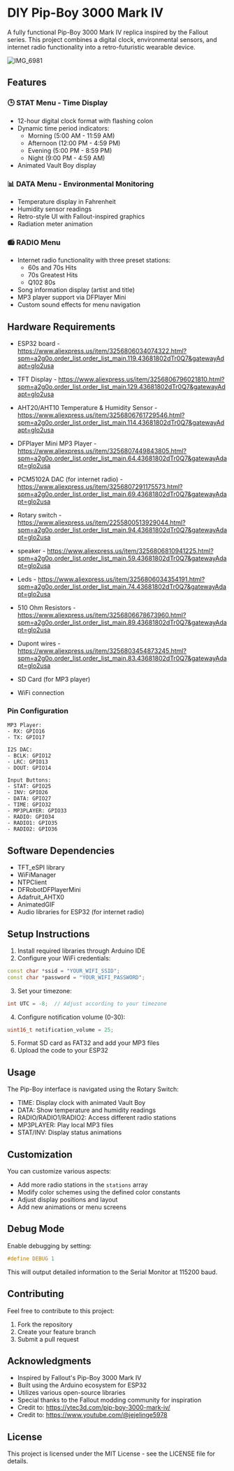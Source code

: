 # DIY Pip-Boy 3000 Mark IV

A fully functional Pip-Boy 3000 Mark IV replica inspired by the Fallout series. This project combines a digital clock, environmental sensors, and internet radio functionality into a retro-futuristic wearable device.

![IMG_6981](https://github.com/user-attachments/assets/6239cd6a-6301-482b-a73d-d807f1951759)

## Features

### 🕒 STAT Menu - Time Display
- 12-hour digital clock format with flashing colon
- Dynamic time period indicators:
  - Morning (5:00 AM - 11:59 AM)
  - Afternoon (12:00 PM - 4:59 PM)
  - Evening (5:00 PM - 8:59 PM)
  - Night (9:00 PM - 4:59 AM)
- Animated Vault Boy display

### 📊 DATA Menu - Environmental Monitoring
- Temperature display in Fahrenheit
- Humidity sensor readings
- Retro-style UI with Fallout-inspired graphics
- Radiation meter animation

### 📻 RADIO Menu
- Internet radio functionality with three preset stations:
  - 60s and 70s Hits
  - 70s Greatest Hits
  - Q102 80s
- Song information display (artist and title)
- MP3 player support via DFPlayer Mini
- Custom sound effects for menu navigation

## Hardware Requirements

- ESP32 board - https://www.aliexpress.us/item/3256806034074322.html?spm=a2g0o.order_list.order_list_main.119.43681802dTr0Q7&gatewayAdapt=glo2usa
  
- TFT Display - https://www.aliexpress.us/item/3256806796021810.html?spm=a2g0o.order_list.order_list_main.129.43681802dTr0Q7&gatewayAdapt=glo2usa
  
- AHT20/AHT10 Temperature & Humidity Sensor - https://www.aliexpress.us/item/3256806761729546.html?spm=a2g0o.order_list.order_list_main.114.43681802dTr0Q7&gatewayAdapt=glo2usa
  
- DFPlayer Mini MP3 Player -  https://www.aliexpress.us/item/3256807449843805.html?spm=a2g0o.order_list.order_list_main.64.43681802dTr0Q7&gatewayAdapt=glo2usa

- PCM5102A DAC (for internet radio) - https://www.aliexpress.us/item/3256807291175573.html?spm=a2g0o.order_list.order_list_main.69.43681802dTr0Q7&gatewayAdapt=glo2usa

- Rotary switch - https://www.aliexpress.us/item/2255800513929044.html?spm=a2g0o.order_list.order_list_main.94.43681802dTr0Q7&gatewayAdapt=glo2usa

- speaker - https://www.aliexpress.us/item/3256806810941225.html?spm=a2g0o.order_list.order_list_main.59.43681802dTr0Q7&gatewayAdapt=glo2usa

- Leds - https://www.aliexpress.us/item/3256806034354191.html?spm=a2g0o.order_list.order_list_main.74.43681802dTr0Q7&gatewayAdapt=glo2usa

- 510 Ohm Resistors - https://www.aliexpress.us/item/3256806678673960.html?spm=a2g0o.order_list.order_list_main.89.43681802dTr0Q7&gatewayAdapt=glo2usa

- Dupont wires - https://www.aliexpress.us/item/3256803454873245.html?spm=a2g0o.order_list.order_list_main.83.43681802dTr0Q7&gatewayAdapt=glo2usa

  
- SD Card (for MP3 player)
  
- WiFi connection

### Pin Configuration
```
MP3 Player:
- RX: GPIO16
- TX: GPIO17

I2S DAC:
- BCLK: GPIO12
- LRC: GPIO13
- DOUT: GPIO14

Input Buttons:
- STAT: GPIO25
- INV: GPIO26
- DATA: GPIO27
- TIME: GPIO32
- MP3PLAYER: GPIO33
- RADIO: GPIO34
- RADIO1: GPIO35
- RADIO2: GPIO36
```

## Software Dependencies

- TFT_eSPI library
- WiFiManager
- NTPClient
- DFRobotDFPlayerMini
- Adafruit_AHTX0
- AnimatedGIF
- Audio libraries for ESP32 (for internet radio)

## Setup Instructions

1. Install required libraries through Arduino IDE
2. Configure your WiFi credentials:
```cpp
const char *ssid = "YOUR_WIFI_SSID";
const char *password = "YOUR_WIFI_PASSWORD";
```

3. Set your timezone:
```cpp
int UTC = -8;  // Adjust according to your timezone
```

4. Configure notification volume (0-30):
```cpp
uint16_t notification_volume = 25;
```

5. Format SD card as FAT32 and add your MP3 files
6. Upload the code to your ESP32

## Usage

The Pip-Boy interface is navigated using the Rotary Switch:

- TIME: Display clock with animated Vault Boy
- DATA: Show temperature and humidity readings
- RADIO/RADIO1/RADIO2: Access different radio stations
- MP3PLAYER: Play local MP3 files
- STAT/INV: Display status animations

## Customization

You can customize various aspects:
- Add more radio stations in the `stations` array
- Modify color schemes using the defined color constants
- Adjust display positions and layout
- Add new animations or menu screens

## Debug Mode

Enable debugging by setting:
```cpp
#define DEBUG 1
```
This will output detailed information to the Serial Monitor at 115200 baud.

## Contributing

Feel free to contribute to this project:
1. Fork the repository
2. Create your feature branch
3. Submit a pull request

## Acknowledgments

- Inspired by Fallout's Pip-Boy 3000 Mark IV
- Built using the Arduino ecosystem for ESP32
- Utilizes various open-source libraries
- Special thanks to the Fallout modding community for inspiration
- Credit to: https://ytec3d.com/pip-boy-3000-mark-iv/
- Credit to: https://www.youtube.com/@jejelinge5978

## License

This project is licensed under the MIT License - see the LICENSE file for details.
